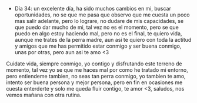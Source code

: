- Día 34: un excelente día, ha sido muchos cambios en mi, buscar oportunidades, no se que me pasa que observo que me cuesta un poco mas salir adelante, pero lo lograre, no dudare de mis capacidades, se que puedo dar mucho de mi, tal vez no es el momento, pero se que puedo en algo estoy haciendo mal, pero no es el final, te quiero vida, aunque me trates de la perra madre, aun asi te quiero con toda la actitud y amigos que me has permitido estar conmigo y ser buena conmigo, unas por otras, pero aun asi te amo <3

Cuidate vida, siempre conmigo, yo contigo y disfrutando este terreno de momento, tal vez yo se que me haces mal por como he tratado mi entorno, pero entiendeme tambien, no seas tan perra conmigo, yo tambien te amo, intento ser buena persona y mejor persona, pero en fin en ocasiones me cuesta enterderte y solo me queda fluir contigo, te amor <3, saludos, nos vemos mañana con otra rutina.

